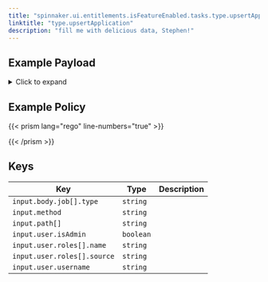 ```yaml
---
title: "spinnaker.ui.entitlements.isFeatureEnabled.tasks.type.upsertApplication"
linktitle: "type.upsertApplication"
description: "fill me with delicious data, Stephen!"
---
```


## Example Payload

<details><summary>Click to expand</summary>

```json
{
  "input": {
    "body": {
      "job": [
        {
          "type": "upsertProject"
        }
      ]
    },
    "method": "POST",
    "path": [
      "tasks"
    ],
    "user": {
      "isAdmin": false,
      "roles": [
        {
          "name": "armory-io",
          "source": "GITHUB_TEAMS"
        },
        {
          "name": "productmanagers",
          "source": "GITHUB_TEAMS"
        }
      ],
      "username": "myUserName"
    }
  }
}
```
</details>

## Example Policy

{{< prism lang="rego" line-numbers="true" >}}

{{< /prism >}}

## Keys

| Key                                          | Type      | Description                                              |
|----------------------------------------------|-----------|----------------------------------------------------------|
| `input.body.job[].type` | `string` |
| `input.method` | `string` |
| `input.path[]` | `string` |
| `input.user.isAdmin` | `boolean` |
| `input.user.roles[].name` | `string` |
| `input.user.roles[].source` | `string` |
| `input.user.username` | `string` |
